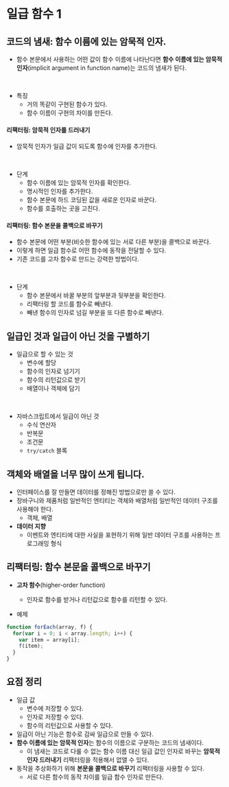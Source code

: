 # 일급 함수 1

## 코드의 냄새: 함수 이름에 있는 암묵적 인자.
- 함수 본문에서 사용하는 어떤 값이 함수 이름에 나타난다면 **함수 이름에 있는 암묵적 인자**(implicit argument in function name)는 코드의 냄새가 된다.

<br />

- 특징
  - 거의 똑같이 구현된 함수가 있다.
  - 함수 이름이 구현의 차이를 만든다.

#### 리팩터링: 암묵적 인자를 드러내기
- 암묵적 인자가 일급 값이 되도록 함수에 인자를 추가한다.

<br />

- 단계
  - 함수 이름에 있는 암묵적 인자를 확인한다.
  - 명시적인 인자를 추가한다.
  - 함수 본문에 하드 코딩된 값을 새로운 인자로 바꾼다.
  - 함수를 호출하는 곳을 고친다.


#### 리팩터링: 함수 본문을 콜백으로 바꾸기
- 함수 본문에 어떤 부분(비슷한 함수에 있는 서로 다른 부분)을 콜백으로 바꾼다.
- 이렇게 하면 일급 함수로 어떤 함수에 동작을 전달할 수 있다.
- 기존 코드를 고차 함수로 만드는 강력한 방법이다.

<br />

- 단계
  - 함수 본문에서 바꿀 부분의 앞부분과 뒷부분을 확인한다.
  - 리팩터링 할 코드를 함수로 빼낸다.
  - 빼낸 함수의 인자로 넘길 부분을 또 다른 함수로 빼낸다.


## 일급인 것과 일급이 아닌 것을 구별하기
- 일급으로 할 수 있는 것
  - 변수에 할당
  - 함수의 인자로 넘기기
  - 함수의 리턴값으로 받기
  - 배열이나 객체에 담기

<br />

- 자바스크립트에서 일급이 아닌 것
  - 수식 연산자
  - 반복문
  - 조건문
  - `try/catch` 블록

## 객체와 배열을 너무 많이 쓰게 됩니다.
- 인터페이스를 잘 만들면 데이터를 정해진 방법으로만 쓸 수 있다.
- 장바구니와 제품처럼 일반적인 엔티티는 객체와 배열처럼 일반적인 데이터 구조를 사용해야 한다.
  - 객체, 배열
- **데이터 지향**
  - 이벤트와 엔티티에 대한 사실을 표현하기 위해 일반 데이터 구조를 사용하는 프로그래밍 형식

## 리팩터링: 함수 본문을 콜백으로 바꾸기
- **고차 함수**(higher-order function)
  - 인자로 함수를 받거나 리턴값으로 함수를 리턴할 수 있다.

- 예제
```js
function forEach(array, f) {
  for(var i = 0; i < array.length; i++) {
    var item = array[i];
    f(item);
  }
}
```

## 요점 정리
- 일급 값
  - 변수에 저장할 수 있다.
  - 인자로 저장할 수 있다.
  - 함수의 리턴값으로 사용할 수 있다.
- 일급이 아닌 기능은 함수로 감싸 일급으로 만들 수 있다.
- **함수 이름에 있는 암묵적 인자**는 함수의 이름으로 구분하는 코드의 냄새이다.
  - 이 냄새는 코드로 다룰 수 없는 함수 이름 대신 일급 값인 인자로 바꾸는 **암묵적 인자 드러내기** 리팩터링을 적용해서 없앨 수 있다.
- 동작을 추상화하기 위해 **본문을 콜백으로 바꾸기** 리팩터링을 사용할 수 있다.
  - 서로 다른 함수의 동작 차이를 일급 함수 인자로 만든다.